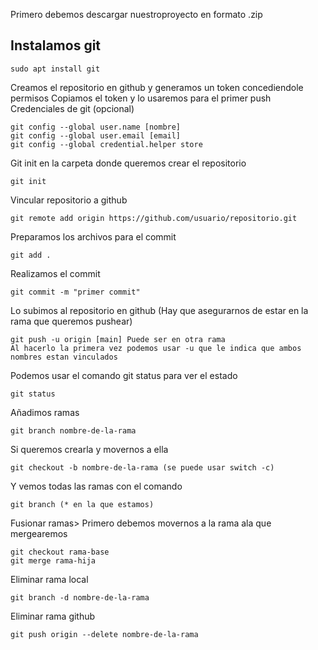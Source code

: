 Primero debemos descargar nuestroproyecto en formato .zip
## Instalamos git
```
sudo apt install git
```
Creamos el repositorio en github y generamos un token concediendole permisos
Copiamos el token y lo usaremos para el primer push
Credenciales de git (opcional)
```
git config --global user.name [nombre]
git config --global user.email [email]
git config --global credential.helper store

```
Git init en la carpeta donde queremos crear el repositorio
```
git init
```
Vincular repositorio a github
```
git remote add origin https://github.com/usuario/repositorio.git
```
Preparamos los archivos para el commit
```
git add .
```
Realizamos el commit
```
git commit -m "primer commit"
```
Lo subimos al repositorio en github (Hay que asegurarnos de estar en la rama que queremos pushear)
```
git push -u origin [main] Puede ser en otra rama
Al hacerlo la primera vez podemos usar -u que le indica que ambos nombres estan vinculados
```
Podemos usar el comando git status para ver el estado
```
git status
```
Añadimos ramas
```
git branch nombre-de-la-rama
```
Si queremos crearla y movernos a ella 
```
git checkout -b nombre-de-la-rama (se puede usar switch -c)
```
Y vemos todas las ramas con el comando
```
git branch (* en la que estamos)
```
Fusionar ramas> Primero debemos movernos a la rama ala que mergearemos
```
git checkout rama-base
git merge rama-hija
```
Eliminar rama local
```
git branch -d nombre-de-la-rama
```
Eliminar rama github
```
git push origin --delete nombre-de-la-rama
```
